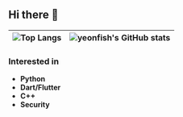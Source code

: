## Hi there 👋

| ![Top Langs](https://github-readme-stats-henna-three-78.vercel.app/api/top-langs/?username=bookworm-coding&layout=compact&theme=dark&langs_count=10) | ![yeonfish's GitHub stats](https://github-readme-stats-henna-three-78.vercel.app/api?username=bookworm-coding&show_icons=true&theme=dark) |
| ------------- | ------------- |

### Interested in
- **Python**
- **Dart/Flutter**
- **C++**
- **Security**
